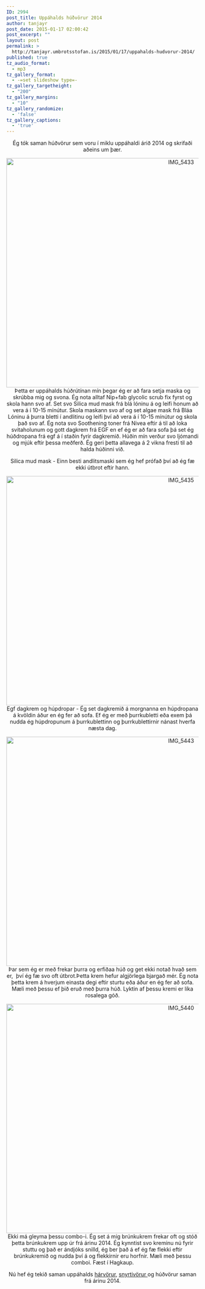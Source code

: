 ```yaml
---
ID: 2994
post_title: Uppáhalds húðvörur 2014
author: tanjayr
post_date: 2015-01-17 02:00:42
post_excerpt: ""
layout: post
permalink: >
  http://tanjayr.umbrotsstofan.is/2015/01/17/uppahalds-hudvorur-2014/
published: true
tz_audio_format:
  - mp3
tz_gallery_format:
  - -=set slideshow type=-
tz_gallery_targetheight:
  - "200"
tz_gallery_margins:
  - "10"
tz_gallery_randomize:
  - 'false'
tz_gallery_captions:
  - 'true'
---
```

<p style="text-align: center;">Ég tók saman húðvörur sem voru í miklu uppáhaldi árið 2014 og skrifaði aðeins um þær.</p>
<p style="text-align: center;"><img class="aligncenter size-large wp-image-2996" src="http://www.tanjayr.com/wp-content/uploads/2015/01/IMG_5433-1024x683.jpg" alt="IMG_5433" width="900" height="600" />Þetta er uppáhalds húðrútínan mín þegar ég er að fara setja maska og skrúbba mig og svona. Ég nota alltaf Nip+fab glycolic scrub fix fyrst og skola hann svo af. Set svo Silica mud mask frá blá lóninu á og leifi honum að vera á í 10-15 mínútur. Skola maskann svo af og set algae mask frá Bláa Lóninu á þurra bletti í andlitinu og leifi því að vera á í 10-15 mínútur og skola það svo af. Ég nota svo Soothening toner frá Nivea eftir á til að loka svitaholunum og gott dagkrem frá EGF en ef ég er að fara sofa þá set ég húðdropana frá egf á í staðin fyrir dagkremið. Húðin mín verður svo ljómandi og mjúk eftir þessa meðferð. Ég geri þetta allavega á 2 vikna fresti til að halda húðinni við.</p>
<p style="text-align: center;">Silica mud mask - Einn besti andlitsmaski sem ég hef prófað því að ég fæ ekki útbrot eftir hann.</p>
<p style="text-align: center;"><img class="aligncenter size-large wp-image-2997" src="http://www.tanjayr.com/wp-content/uploads/2015/01/IMG_5435-1024x683.jpg" alt="IMG_5435" width="900" height="600" />Egf dagkrem og húpdropar - Ég set dagkremið á morgnanna en húpdropana á kvöldin áður en ég fer að sofa. Ef ég er með þurrkubletti eða exem þá nudda ég húpdropunum á þurrkublettinn og þurrkublettirnir nánast hverfa næsta dag.</p>
<p style="text-align: center;"><img class="aligncenter size-large wp-image-3000" src="http://www.tanjayr.com/wp-content/uploads/2015/01/IMG_5443-1024x683.jpg" alt="IMG_5443" width="900" height="600" />Þar sem ég er með frekar þurra og erfiðaa húð og get ekki notað hvað sem er,  því ég fæ svo oft útbrot.Þetta krem hefur algjörlega bjargað mér. Ég nota þetta krem á hverjum einasta degi eftir sturtu eða áður en ég fer að sofa. Mæli með þessu ef þið eruð með þurra húð. Lyktin af þessu kremi er líka rosalega góð.</p>
<p style="text-align: center;"><img class="aligncenter size-large wp-image-2999" src="http://www.tanjayr.com/wp-content/uploads/2015/01/IMG_5440-1024x683.jpg" alt="IMG_5440" width="900" height="600" />Ekki má gleyma þessu combo-i. Ég set á mig brúnkukrem frekar oft og stóð þetta brúnkukrem upp úr frá árinu 2014. Ég kynntist svo kreminu nú fyrir stuttu og það er ándjóks snilld, ég ber það á ef ég fæ flekki eftir brúnkukremið og nudda því á og flekkirnir eru horfnir. Mæli með þessu comboi. Fæst í Hagkaup.</p>
<p style="text-align: center;">Nú hef ég tekið saman uppáhalds <a href="http://www.tanjayr.com/uppahalds-harvorur-2014/" target="_blank">hárvörur</a>, <a href="http://www.tanjayr.com/uppahalds-snyrtivorur-2014/" target="_blank">snyrtivörur </a>og húðvörur saman frá árinu 2014.</p>